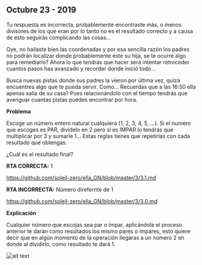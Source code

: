 ## Octubre 23 - 2019

Tu respuesta es incorrecta, probablemente encontraste más, o menos divisores de los que eran por lo tanto no es el resultado correcto y a causa de esto seguirás complicando las cosas… 

Oye, no hallaste bien las coordenadas y por esa sencilla razón los padres no podrán localizar donde probablemente este su hija, se te ocurre algo para remediarlo? Ahora lo que tendrás que hacer será intentar retroceder cuantos pasos has avanzado y recordar donde inició todo… 

Busca nuevas pistas donde sus padres la vieron por última vez, quizá encuentres algo que te pueda servir. Como… Recuerdas que a las 16:50 ella apenas salía de su casa? Pues relacionándolo con el tiempo tendrás que averiguar cuantas pistas puedes encontrar por hora.

**Problema**

Escoge un número entero natural cualquiera (1, 2, 3, 4, 5, …). Si el numero que escoges es PAR, divídelo en 2 pero si es IMPAR lo tendrás que multiplicar por 3 y sumarle 1… Estas reglas tienes que repetirlas con cada resultado que obtengas.

¿Cuál es el resultado final?

**RTA CORRECTA:** 1

https://github.com/soleil-zero/ella_GN/blob/master/3/3.1.md

**RTA INCORRECTA:** Número direfernte de 1

https://github.com/soleil-zero/ella_GN/blob/master/3/3.0.md

**Explicación**

Cualquier número que escojas sea par o impar, aplicándole el proceso anterior te darán como resultados los mismo pares o impares, esto quiere decir que en algún momento de la operación llegaras a un número 2 en donde al dividirlo, como resultado te dará 1.


![alt text](https://github.com/soleil-zero/ella_GN/blob/master/Im%C3%A1genes/3/3.0.jpg "title")
